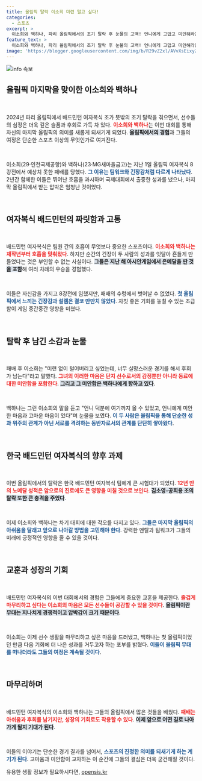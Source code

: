```yaml
---
title: 올림픽 탈락 이소희 미련 털고 싶다!
categories:
  - 스포츠
excerpt: >
  이소희와 백하나, 파리 올림픽에서의 조기 탈락 후 눈물의 고백! 언니에게 고맙고 미안해라는 감정이 오가며 서로의 아픔을 나누었던 두 선수. 12년 만의 노메달로 끝난 여자복식의 여정, 그들의 진솔한 이야기 속으로 들어가 보세요.
feature_text: >
  이소희와 백하나, 파리 올림픽에서의 조기 탈락 후 눈물의 고백! 언니에게 고맙고 미안해라는 감정이 오가며 서로의 아픔을 나누었던 두 선수. 12년 만의 노메달로 끝난 여자복식의 여정, 그들의 진솔한 이야기 속으로 들어가 보세요.
image: 'https://blogger.googleusercontent.com/img/b/R29vZ2xl/AVvXsEixyZcFfHzMRdzZMjFBmAUKJYCLCGyLL1o632UiGVXcaFdKo_bkvkuCioo0uUKlGfBVcT3P84aROyZIXSBEx3Aw5nCQ3pTgDom1WDC4m8eifvWiAmWEEVb4x6G_l8C0QH225ldMjyaFvpxGEBGNO37VmDTDMHGhJPq73UglMfDca1-0aw/s1600/blogspot.png'
---
```


<p><img src="https://blogger.googleusercontent.com/img/b/R29vZ2xl/AVvXsEixyZcFfHzMRdzZMjFBmAUKJYCLCGyLL1o632UiGVXcaFdKo_bkvkuCioo0uUKlGfBVcT3P84aROyZIXSBEx3Aw5nCQ3pTgDom1WDC4m8eifvWiAmWEEVb4x6G_l8C0QH225ldMjyaFvpxGEBGNO37VmDTDMHGhJPq73UglMfDca1-0aw/s1600/blogspot.png" alt="info 속보" /></p>

<h2 data-ke-size="size26">올림픽 마지막을 맞이한 이소희와 백하나</h2>

<p data-ke-size="size16">&nbsp;</p>

<p>2024년 파리 올림픽에서 배드민턴 여자복식 조가 뜻밖의 조기 탈락을 겪으면서, 선수들의 심정은 더욱 깊은 슬픔과 후회로 가득 차 있다. <b><span style="color: #ee2323;">이소희와 백하나</span></b>는 이번 대회를 통해 자신의 마지막 올림픽의 의미를 새롭게 되새기게 되었다. <b><span style="background-color: #21538527;">올림픽에서의 경험</span></b>과 그들의 여정은 단순한 스포츠 이상의 무엇인가로 여겨진다.</p>

<p data-ke-size="size16">&nbsp;</p>

<p>이소희(29·인천국제공항)와 백하나(23·MG새마을금고)는 지난 1일 올림픽 여자복식 8강전에서 예상치 못한 패배를 당했다. <b><span style="color: #1a5490;">그 이유는 팀워크와 긴장감처럼 다르게 나타났다</span></b>. 2년간 함께한 이들은 뛰어난 호흡을 과시하며 국제대회에서 출중한 성과를 냈으나, 마지막 올림픽에서 받는 압박은 엄청난 것이었다.</p>

<p data-ke-size="size16">&nbsp;</p>

<h2 data-ke-size="size26">여자복식 배드민턴의 짜릿함과 고통</h2>

<p data-ke-size="size16">&nbsp;</p>

<p>배드민턴 여자복식은 팀원 간의 호흡이 무엇보다 중요한 스포츠이다. <b><span style="color: #ee2323;">이소희와 백하나는 재작년부터 호흡을 맞춰왔다</span></b>. 하지만 순간의 긴장이 두 사람의 성과를 잇달아 흔들게 만들었다는 것은 부인할 수 없는 사실이다. <b><span style="background-color: #21538527;">그들은 지난 해 아시안게임에서 은메달을 딴 것을 포함</span></b>해 여러 차례의 우승을 경험했다.</p>

<p data-ke-size="size16">&nbsp;</p>

<p>이들은 자신감을 가지고 8강전에 임했지만, 패배의 수렁에서 벗어날 수 없었다. <b><span style="color: #1a5490;">첫 올림픽에서 느끼는 긴장감과 설렘은 결코 만만치 않았다</span></b>. 자칫 좋은 기회를 놓칠 수 있는 조급함이 게임 중간중간 영향을 미쳤다.</p>

<p data-ke-size="size16">&nbsp;</p>

<h2 data-ke-size="size26">탈락 후 남긴 소감과 눈물</h2>

<p data-ke-size="size16">&nbsp;</p>

<p>패배 후 이소희는 "미련 없이 털어버리고 싶었는데, 너무 실망스러운 경기를 해서 후회가 남는다"라고 말했다. <b><span style="color: #ee2323;">그녀의 이러한 마음은 단지 선수로서의 감정뿐만 아니라 동료에 대한 미안함을 포함한다</span></b>. <b><span style="background-color: #21538527;">그리고 그 미안함은 백하나에게 향하고 있다</span></b>.</p>

<p data-ke-size="size16">&nbsp;</p>

<p>백하나는 그런 이소희의 말을 듣고 "언니 덕분에 여기까지 올 수 있었고, 언니에게 미안한 마음과 고마운 마음이 있다"며 눈물을 보였다. <b><span style="color: #1a5490;">이 두 사람은 올림픽을 통해 단순한 성과 위주의 관계가 아닌 서로를 격려하는 동반자로서의 관계를 단단히 쌓아왔다</span></b>.</p>

<p data-ke-size="size16">&nbsp;</p>

<h2 data-ke-size="size26">한국 배드민턴 여자복식의 향후 과제</h2>

<p data-ke-size="size16">&nbsp;</p>

<p>이번 올림픽에서의 탈락은 한국 배드민턴 여자복식 팀에게 큰 시험대가 되었다. <b><span style="color: #ee2323;">12년 만의 노메달 성적은 앞으로의 진로에도 큰 영향을 미칠 것으로 보인다</span></b>. <b><span style="background-color: #21538527;">김소영-공희용 조의 탈락 또한 큰 충격을 주었다</span></b>.</p>

<p data-ke-size="size16">&nbsp;</p>

<p>이제 이소희와 백하나는 차기 대회에 대한 각오를 다지고 있다. <b><span style="color: #1a5490;">그들은 마지막 올림픽의 아쉬움을 달래고 앞으로 나아갈 방법을 고민해야 한다</span></b>. 강력한 멘탈과 팀워크가 그들의 미래에 긍정적인 영향을 줄 수 있을 것이다.</p>

<p data-ke-size="size16">&nbsp;</p>

<h2 data-ke-size="size26">교훈과 성장의 기회</h2>

<p data-ke-size="size16">&nbsp;</p>

<p>배드민턴 여자복식의 이번 대회에서의 경험은 그들에게 중요한 교훈을 제공한다. <b><span style="color: #ee2323;">즐겁게 마무리하고 싶다는 이소희의 마음은 모든 선수들이 공감할 수 있을 것이다</span></b>. <b><span style="background-color: #21538527;">올림픽이란 무대는 지나치게 경쟁적이고 압박감이 크기 때문이다</span></b>.</p>

<p data-ke-size="size16">&nbsp;</p>

<p>이소희는 이제 선수 생활을 마무리하고 싶은 마음을 드러냈고, 백하나는 첫 올림픽이었던 만큼 다음 기회에 더 나은 성과를 거두고자 하는 포부를 밝혔다. <b><span style="color: #1a5490;">이들이 올림픽 무대를 떠나더라도 그들의 여정은 계속될 것이다</span></b>.</p>

<p data-ke-size="size16">&nbsp;</p>

<h2 data-ke-size="size26">마무리하며</h2>

<p data-ke-size="size16">&nbsp;</p>

<p>배드민턴 여자복식의 이소희와 백하나는 그들의 올림픽에서 많은 것들을 배웠다. <b><span style="color: #ee2323;">패배는 아쉬움과 후회를 남기지만, 성장의 기회로도 작용할 수 있다</span></b>. <b><span style="background-color: #21538527;">이제 앞으로 어떤 길로 나아가게 될지 기대가 된다</span></b>.</p>

<p data-ke-size="size16">&nbsp;</p>

<p>이들의 이야기는 단순한 경기 결과를 넘어서, <b><span style="color: #1a5490;">스포츠의 진정한 의미를 되새기게 하는 계기가 된다</span></b>. 고마움과 미안함이 교차하는 이 순간에 그들의 결심은 더욱 굳건해질 것이다.</p>
유용한 생활 정보가 필요하시다면, <a href="https://opensis.kr" rel="dofollow">opensis.kr</a>


